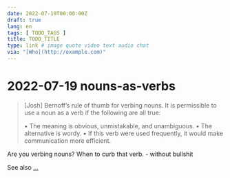 ```yaml
---
date: 2022-07-19T00:00:00Z
draft: true
lang: en
tags: [ TODO_TAGS ]
title: TODO_TITLE
type: link # image quote video text audio chat
via: "[Who](http://example.com)"
---
```



# 2022-07-19 nouns-as-verbs


> [Josh] Bernoff’s rule of thumb for verbing nouns. It is permissible to use a noun as a verb if the following are all true:
>
> • The meaning is obvious, unmistakable, and unambiguous.
> • The alternative is wordy.
> • If this verb were used frequently, it would make communication more efficient.

Are you verbing nouns? When to curb that verb. - without bullshit

See also […](verbs-as-nouns.md)
